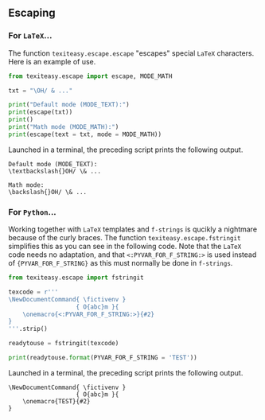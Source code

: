 Escaping
--------

### For `LaTeX`...

The function `texiteasy.escape.escape` "escapes" special `LaTeX` characters. Here is an example of use.

~~~python
from texiteasy.escape import escape, MODE_MATH

txt = "\OH/ & ..."

print("Default mode (MODE_TEXT):")
print(escape(txt))
print()
print("Math mode (MODE_MATH):")
print(escape(text = txt, mode = MODE_MATH))
~~~

Launched in a terminal, the preceding script prints the following output.

~~~
Default mode (MODE_TEXT):
\textbackslash{}OH/ \& ...

Math mode:
\backslash{}OH/ \& ...
~~~


### For `Python`...

Working together with `LaTeX` templates and `f-strings` is qucikly a nightmare because of the curly braces. The function `texiteasy.escape.fstringit` simplifies this as you can see in the following code. Note that the `LaTeX` code needs no adaptation, and that `<:PYVAR_FOR_F_STRING:>` is used instead of ``{PYVAR_FOR_F_STRING}`` as this must normally be done in `f-strings`.

~~~python
from texiteasy.escape import fstringit

texcode = r'''
\NewDocumentCommand{ \fictivenv }
                   { O{abc}m }{
    \onemacro{<:PYVAR_FOR_F_STRING:>}{#2}
}
'''.strip()

readytouse = fstringit(texcode)

print(readytouse.format(PYVAR_FOR_F_STRING = 'TEST'))
~~~

Launched in a terminal, the preceding script prints the following output.

~~~
\NewDocumentCommand{ \fictivenv }
                   { O{abc}m }{
    \onemacro{TEST}{#2}
}
~~~
 